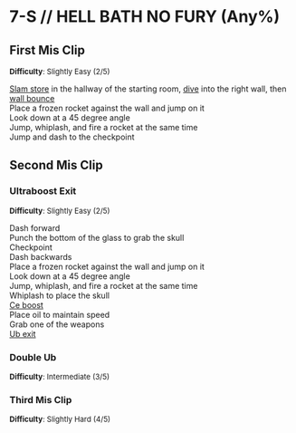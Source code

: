 # 7-S // HELL BATH NO FURY (Any%)


## First Mis Clip
<font size="2">
    <b>Difficulty</b>: Slightly Easy (2/5)
</font> <br/> 

[Slam store](/speedrun-tech.md#slam-store) in the hallway of the starting room, [dive](/speedrun-tech.md#dives) into the right wall, then [wall bounce](/speedrun-tech.md#wall-bounces) <br/>
Place a frozen rocket against the wall and jump on it <br/>
Look down at a 45 degree angle <br/>
Jump, whiplash, and fire a rocket at the same time <br/>
Jump and dash to the checkpoint 

## Second Mis Clip

### Ultraboost Exit
<font size="2">
    <b>Difficulty</b>: Slightly Easy (2/5)
</font> <br/> 

Dash forward <br/>
Punch the bottom of the glass to grab the skull <br/>
Checkpoint <br/>
Dash backwards <br/>
Place a frozen rocket against the wall and jump on it <br/>
Look down at a 45 degree angle <br/>
Jump, whiplash, and fire a rocket at the same time <br/>
Whiplash to place the skull <br/>
[Ce boost](/speedrun-tech.md#ce-boost-core-eject-boost) <br/>
Place oil to maintain speed <br/>
Grab one of the weapons <br/>
[Ub exit](/speedrun-tech.md#ub-exit) 

### Double Ub
<font size="2">
    <b>Difficulty</b>: Intermediate (3/5)
</font> <br/> 


### Third Mis Clip
<font size="2">
    <b>Difficulty</b>: Slightly Hard (4/5)
</font> <br/> 

